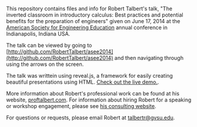 This repository contains files and info for Robert Talbert's talk, "The inverted classroom in introductory calculus: Best practices and potential benefits for the preparation of engineers" given on June 17, 2014 at the [American Society for Engineering Education](http://www.asee.org) annual conference in Indianapolis, Indiana USA. 

The talk can be viewed by going to [http://github.com/RobertTalbert/asee2014](http://github.com/RobertTalbert/asee2014) and then navigating through using the arrows on the screen. 

The talk was writtein using reveal.js, a framework for easily creating beautiful presentations using HTML. [Check out the live demo.](http://lab.hakim.se/reveal-js/).

More information about Robert's professional work can be found at his website, [proftalbert.com](http://proftalbert.com). For information about hiring Robert for a speaking or workshop engagement, please see [his consulting website](http://proftalbert.com/consulting). 


For questions or requests, please email Robert at talbertr@gvsu.edu. 
